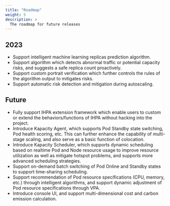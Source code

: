 ```yaml
---
title: "Roadmap"
weight: 5
description: >
  The roadmap for future releases
---
```


## 2023

* Support intelligent machine learning replicas prediction algorithm.
* Support algorithm which detects abnormal traffic or potential capacity risks, and suggests a safe replica count proactively.
* Support custom portrait verification which further controls the rules of the algorithm output to mitigates risks.
* Support automatic risk detection and mitigation during autoscaling.

## Future

* Fully support IHPA extension framework which enable users to custom or extend the behaviors/functions of IHPA without hacking into the project.
* Introduce Kapacity Agent, which supports Pod Standby state switching, Pod health scoring, etc. This can further enhance the capability of multi-stage scaling, and also serve as a basic function of colocation.
* Introduce Kapacity Scheduler, which supports dynamic scheduling based on realtime Pod and Node resource usage to improve resource utilization as well as mitigate hotspot problems, and supports more advanced scheduling strategies.
* Support on-demand batch switching of Pod Online and Standby states to support time-sharing scheduling.
* Support recommendation of Pod resource specifications (CPU, memory, etc.) through intelligent algorithms, and support dynamic adjustment of Pod resource specifications through VPA.
* Introduce console UI, and support multi-dimensional cost and carbon emission calculation.
